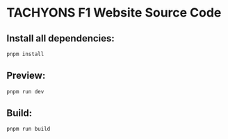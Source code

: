 # TACHYONS F1 Website Source Code

## Install all dependencies:

```sh
pnpm install
```

## Preview:

```sh
pnpm run dev
```

## Build:

```sh
pnpm run build
```
